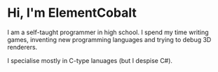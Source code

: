 # Hi, I'm ElementCobalt

I am a self-taught programmer in high school. I spend my time writing games,
inventing new programming languages and trying to debug 3D renderers.

I specialise mostly in C-type lanuages (but I despise C#).
